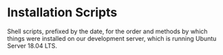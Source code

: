 # Installation Scripts
Shell scripts, prefixed by the date, for the order and methods by which things were installed on our development server, which is running Ubuntu Server 18.04 LTS.
